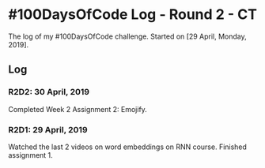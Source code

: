 # #100DaysOfCode Log - Round 2 - CT

The log of my #100DaysOfCode challenge. Started on [29 April, Monday, 2019].

## Log

### R2D2: 30 April, 2019
Completed Week 2 Assignment 2: Emojify.

### R2D1: 29 April, 2019
Watched the last 2 videos on word embeddings on RNN course. Finished assignment 1.
